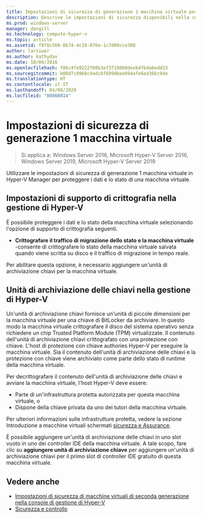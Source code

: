 ```yaml
---
title: Impostazioni di sicurezza di generazione 1 macchina virtuale per Hyper-V
description: Descrive le impostazioni di sicurezza disponibili nella console di gestione di Hyper-V per macchine virtuali di seconda generazione
ms.prod: windows-server
manager: dongill
ms.technology: compute-hyper-v
ms.topic: article
ms.assetid: f8f8c569-8b74-4c19-876e-1c7d00cce308
author: larsiwer
ms.author: kathydav
ms.date: 10/04/2016
ms.openlocfilehash: f86c4fe9222f08b3ef3719080deeb4fbda6edd33
ms.sourcegitcommit: b00d7c8968c4adc8f699dbee694afe6ed36bc9de
ms.translationtype: HT
ms.contentlocale: it-IT
ms.lasthandoff: 04/08/2020
ms.locfileid: "80860814"
---
```

# <a name="generation-1-virtual-machine-security-settings"></a>Impostazioni di sicurezza di generazione 1 macchina virtuale

>Si applica a: Windows Server 2016, Microsoft Hyper-V Server 2016, Windows Server 2019, Microsoft Hyper-V Server 2019

Utilizzare le impostazioni di sicurezza di generazione 1 macchina virtuale in Hyper-V Manager per proteggere i dati e lo stato di una macchina virtuale.

## <a name="encryption-support-settings-in-hyper-v-manager"></a>Impostazioni di supporto di crittografia nella gestione di Hyper-V

È possibile proteggere i dati e lo stato della macchina virtuale selezionando l'opzione di supporto di crittografia seguenti.

- **Crittografare il traffico di migrazione dello stato e la macchina virtuale** -consente di crittografare lo stato della macchina virtuale salvata quando viene scritta su disco e il traffico di migrazione in tempo reale.

Per abilitare questa opzione, è necessario aggiungere un'unità di archiviazione chiavi per la macchina virtuale.

## <a name="key-storage-drive-in-hyper-v-manager"></a>Unità di archiviazione delle chiavi nella gestione di Hyper-V

Un'unità di archiviazione chiavi fornisce un'unità di piccole dimensioni per la macchina virtuale per una chiave di BitLocker da archiviare. In questo modo la macchina virtuale crittografare il disco del sistema operativo senza richiedere un chip Trusted Platform Module (TPM) virtualizzate. Il contenuto dell'unità di archiviazione chiavi crittografato con una protezione con chiave. L'host di protezione con chiave authories Hyper-V per eseguire la macchina virtuale. Sia il contenuto dell'unità di archiviazione delle chiavi e la protezione con chiave viene archiviato come parte dello stato di runtime della macchina virtuale.

Per decrittografare il contenuto dell'unità di archiviazione delle chiavi e avviare la macchina virtuale, l'host Hyper-V deve essere:

- Parte di un'infrastruttura protetta autorizzata per questa macchina virtuale, o
- Dispone della chiave privata da uno dei tutori della macchina virtuale.

Per ulteriori informazioni sulle infrastrutture protetta, vedere la sezione Introduzione a macchine virtuali schermati [sicurezza e Assurance](../../../security/Security-and-Assurance.md).

È possibile aggiungere un'unità di archiviazione delle chiavi in uno slot vuoto in uno dei controller IDE della macchina virtuale. A tale scopo, fare clic su **aggiungere unità di archiviazione chiave** per aggiungere un'unità di archiviazione chiavi per il primo slot di controller IDE gratuito di questa macchina virtuale.

## <a name="see-also"></a>Vedere anche

- [Impostazioni di sicurezza di macchine virtuali di seconda generazione nella console di gestione di Hyper-V](Generation-2-virtual-machine-security-settings-for-hyper-v.md)
- [Sicurezza e controllo](../../../security/Security-and-Assurance.md)